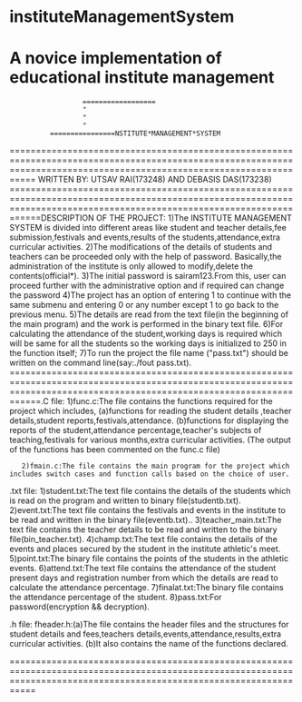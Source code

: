 # instituteManagementSystem
A novice implementation of educational institute management
=======================================================================================================================================================================
                      ==================        	      
		              "
		              "
		              "	      
		      ================NSTITUTE*MANAGEMENT*SYSTEM	      
=======================================================================================================================================================================
WRITTEN BY: UTSAV RAI(173248) AND DEBASIS DAS(173238)
========================================================================================================================================================================DESCRIPTION OF THE PROJECT:
                          1)The INSTITUTE MANAGEMENT SYSTEM is divided into different areas like student and teacher details,fee submission,festivals and events,results of the students,attendance,extra curricular activities.
                          2)The modifications of the details of students and teachers can be proceeded only with the help of password. Basically,the administration of  the institute is only allowed to modify,delete the contents(official*).
			  3)The initial password is sairam123.From this, user can proceed further with the administrative option and if required can change the password
			  4)The project has an option of entering 1 to continue with the same submenu and entering 0 or any number except 1 to go back to the previous  menu.
			  5)The details are read from the text file(in the beginning of the main program) and the work is performed in the binary text file.
			  6)For calculating the attendance of the student,working days is required which will be same for all the students so the working days is initialized to 250 in the function itself;
			  7)To run the project the file name ("pass.txt") should be written on the command line(say:./fout pass.txt). 
========================================================================================================================================================================.C file:
        1)func.c:The file contains the functions required for the project which includes,
                (a)functions for reading the student details ,teacher details,student reports,festivals,attendance.
		(b)functions for displaying the reports of the student,attendance percentage,teacher's subjects of teaching,festivals for various months,extra curricular activities.
          (The output of the functions has been commented on the func.c file)

       2)fmain.c:The file contains the main program for the project which includes switch cases and function calls based on the choice of user.

.txt file:
          1)student.txt:The text file contains the details of the students which is read on the program and written to binary file(studentb.txt).
	  2)event.txt:The text file contains the festivals and events in the institute to be read and written in the binary file(eventb.txt)..
	  3)teacher_main.txt:The text file contains the teacher details to be read and written to the binary file(bin_teacher.txt).
	  4)champ.txt:The text file contains the details of the events and places secured by the student in the institute athletic's meet.
	  5)point.txt:The binary file contains the points of the students in the athletic events.
	  6)attend.txt:The text file  contains the attendance of the student present days and registration number from which the details are read to calculate the attendance percentage.
	  7)finalat.txt:The binary file contains the attendance percentage of the student.
	  8)pass.txt:For password(encryption && decryption).

.h file:
        fheader.h:(a)The file contains the header files and the structures for student details and fees,teachers details,events,attendance,results,extra curricular activities.
	          (b)It also contains the name of the functions declared.

=======================================================================================================================================================================
